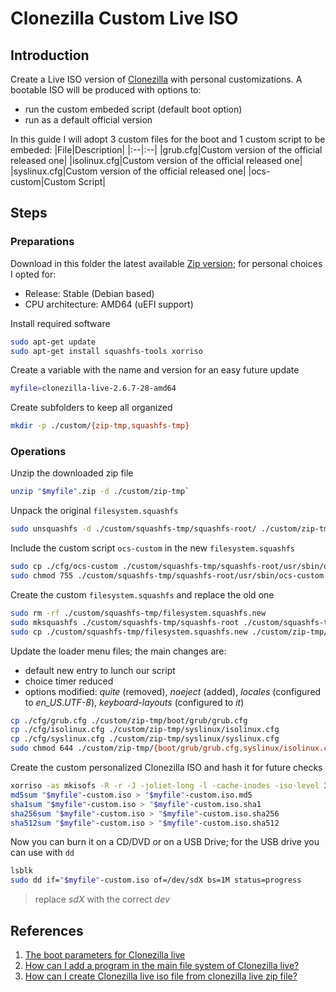 # Clonezilla Custom Live ISO

## Introduction
Create a Live ISO version of [Clonezilla](https://clonezilla.org) with personal customizations.
A bootable ISO will be produced with options to:
- run the custom embeded script (default boot option)
- run as a default official version

In this guide I will adopt 3 custom files for the boot and 1 custom script to be embeded:
|File|Description|
|:--|:--|
|grub.cfg|Custom version of the official released one|
|isolinux.cfg|Custom version of the official released one|
|syslinux.cfg|Custom version of the official released one|
|ocs-custom|Custom Script|

## Steps
### Preparations
Download in this folder the latest available [Zip version](https://clonezilla.org/downloads.php); for personal choices I opted for:
- Release: Stable (Debian based)
- CPU architecture: AMD64 (uEFI support)

Install required software
```bash
sudo apt-get update
sudo apt-get install squashfs-tools xorriso 
```
Create a variable with the name and version for an easy future update
```bash
myfile=clonezilla-live-2.6.7-28-amd64
```
Create subfolders to keep all organized
```bash
mkdir -p ./custom/{zip-tmp,squashfs-tmp}
```

### Operations
Unzip the downloaded zip file
```bash
unzip "$myfile".zip -d ./custom/zip-tmp`
```
Unpack the original `filesystem.squashfs`
```bash
sudo unsquashfs -d ./custom/squashfs-tmp/squashfs-root/ ./custom/zip-tmp/live/filesystem.squashfs
```
Include the custom script `ocs-custom` in the new `filesystem.squashfs`
```bash
sudo cp ./cfg/ocs-custom ./custom/squashfs-tmp/squashfs-root/usr/sbin/ocs-custom
sudo chmod 755 ./custom/squashfs-tmp/squashfs-root/usr/sbin/ocs-custom
```
Create the custom `filesystem.squashfs` and replace the old one
```bash
sudo rm -rf ./custom/squashfs-tmp/filesystem.squashfs.new
sudo mksquashfs ./custom/squashfs-tmp/squashfs-root ./custom/squashfs-tmp/filesystem.squashfs.new -b 1024k -comp xz -Xbcj x86 -e boot -info -check-data
sudo cp ./custom/squashfs-tmp/filesystem.squashfs.new ./custom/zip-tmp/live/filesystem.squashfs
```
Update the loader menu files; the main changes are:
- default new entry to lunch our script
- choice timer reduced
- options modified: _quite_ (removed), _noeject_ (added), _locales_ (configured to _en_US.UTF-8_), _keyboard-layouts_ (configured to _it_)
```bash
cp ./cfg/grub.cfg ./custom/zip-tmp/boot/grub/grub.cfg
cp ./cfg/isolinux.cfg ./custom/zip-tmp/syslinux/isolinux.cfg
cp ./cfg/syslinux.cfg ./custom/zip-tmp/syslinux/syslinux.cfg
sudo chmod 644 ./custom/zip-tmp/{boot/grub/grub.cfg,syslinux/isolinux.cfg,syslinux/syslinux.cfg}
```
Create the custom personalized Clonezilla ISO and hash it for future checks
```bash
xorriso -as mkisofs -R -r -J -joliet-long -l -cache-inodes -iso-level 3 -isohybrid-mbr ./custom/squashfs-tmp/squashfs-root/usr/lib/ISOLINUX/isohdpfx.bin -partition_offset 16 -A "$myfile"-custom -V "$myfile" -b syslinux/isolinux.bin -c syslinux/boot.cat -no-emul-boot -boot-load-size 4 -boot-info-table -eltorito-alt-boot --efi-boot boot/grub/efi.img -isohybrid-gpt-basdat -isohybrid-apm-hfsplus ./custom/zip-tmp/ -o ./"$myfile"-custom.iso
md5sum "$myfile"-custom.iso > "$myfile"-custom.iso.md5
sha1sum "$myfile"-custom.iso > "$myfile"-custom.iso.sha1
sha256sum "$myfile"-custom.iso > "$myfile"-custom.iso.sha256
sha512sum "$myfile"-custom.iso > "$myfile"-custom.iso.sha512
```
Now you can burn it on a CD/DVD or on a USB Drive; for the USB drive you can use with `dd`
```bash
lsblk
sudo dd if="$myfile"-custom.iso of=/dev/sdX bs=1M status=progress
```
>replace *sdX* with the correct _dev_

## References
1. [The boot parameters for Clonezilla live](https://clonezilla.org/fine-print-live-doc.php?path=clonezilla-live/doc/99_Misc/00_live-boot-parameters.doc)
2. [How can I add a program in the main file system of Clonezilla live?](https://drbl.org/faq/fine-print.php?path=./2_System/81_add_prog_in_filesystem-squashfs.faq#81_add_prog_in_filesystem-squashfs.faq)
3. [How can I create Clonezilla live iso file from clonezilla live zip file?](https://drbl.org/faq/fine-print.php?path=./2_System/87_create_clonezilla_iso_from_zip.faq#87_create_clonezilla_iso_from_zip.faq)
